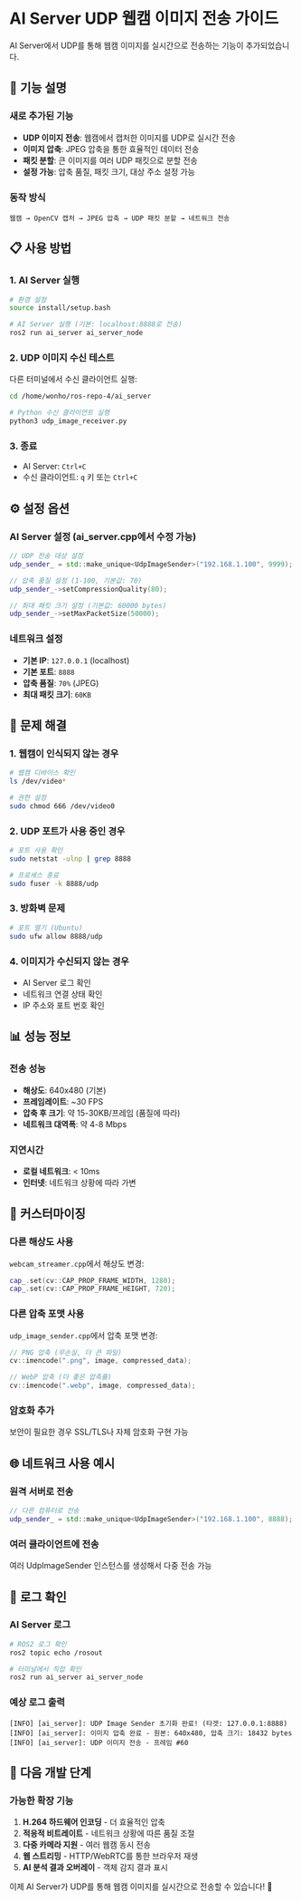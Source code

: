 # AI Server UDP 웹캠 이미지 전송 가이드

AI Server에서 UDP를 통해 웹캠 이미지를 실시간으로 전송하는 기능이 추가되었습니다.

## 🚀 기능 설명

### 새로 추가된 기능
- **UDP 이미지 전송**: 웹캠에서 캡처한 이미지를 UDP로 실시간 전송
- **이미지 압축**: JPEG 압축을 통한 효율적인 데이터 전송
- **패킷 분할**: 큰 이미지를 여러 UDP 패킷으로 분할 전송
- **설정 가능**: 압축 품질, 패킷 크기, 대상 주소 설정 가능

### 동작 방식
```
웹캠 → OpenCV 캡처 → JPEG 압축 → UDP 패킷 분할 → 네트워크 전송
```

## 📋 사용 방법

### 1. AI Server 실행
```bash
# 환경 설정
source install/setup.bash

# AI Server 실행 (기본: localhost:8888로 전송)
ros2 run ai_server ai_server_node
```

### 2. UDP 이미지 수신 테스트
다른 터미널에서 수신 클라이언트 실행:
```bash
cd /home/wonho/ros-repo-4/ai_server

# Python 수신 클라이언트 실행
python3 udp_image_receiver.py
```

### 3. 종료
- AI Server: `Ctrl+C`
- 수신 클라이언트: `q` 키 또는 `Ctrl+C`

## ⚙️ 설정 옵션

### AI Server 설정 (ai_server.cpp에서 수정 가능)
```cpp
// UDP 전송 대상 설정
udp_sender_ = std::make_unique<UdpImageSender>("192.168.1.100", 9999);

// 압축 품질 설정 (1-100, 기본값: 70)
udp_sender_->setCompressionQuality(80);

// 최대 패킷 크기 설정 (기본값: 60000 bytes)
udp_sender_->setMaxPacketSize(50000);
```

### 네트워크 설정
- **기본 IP**: `127.0.0.1` (localhost)
- **기본 포트**: `8888`
- **압축 품질**: `70%` (JPEG)
- **최대 패킷 크기**: `60KB`

## 🔧 문제 해결

### 1. 웹캠이 인식되지 않는 경우
```bash
# 웹캠 디바이스 확인
ls /dev/video*

# 권한 설정
sudo chmod 666 /dev/video0
```

### 2. UDP 포트가 사용 중인 경우
```bash
# 포트 사용 확인
sudo netstat -ulnp | grep 8888

# 프로세스 종료
sudo fuser -k 8888/udp
```

### 3. 방화벽 문제
```bash
# 포트 열기 (Ubuntu)
sudo ufw allow 8888/udp
```

### 4. 이미지가 수신되지 않는 경우
- AI Server 로그 확인
- 네트워크 연결 상태 확인
- IP 주소와 포트 번호 확인

## 📊 성능 정보

### 전송 성능
- **해상도**: 640x480 (기본)
- **프레임레이트**: ~30 FPS
- **압축 후 크기**: 약 15-30KB/프레임 (품질에 따라)
- **네트워크 대역폭**: 약 4-8 Mbps

### 지연시간
- **로컬 네트워크**: < 10ms
- **인터넷**: 네트워크 상황에 따라 가변

## 🔧 커스터마이징

### 다른 해상도 사용
`webcam_streamer.cpp`에서 해상도 변경:
```cpp
cap_.set(cv::CAP_PROP_FRAME_WIDTH, 1280);
cap_.set(cv::CAP_PROP_FRAME_HEIGHT, 720);
```

### 다른 압축 포맷 사용
`udp_image_sender.cpp`에서 압축 포맷 변경:
```cpp
// PNG 압축 (무손실, 더 큰 파일)
cv::imencode(".png", image, compressed_data);

// WebP 압축 (더 좋은 압축률)
cv::imencode(".webp", image, compressed_data);
```

### 암호화 추가
보안이 필요한 경우 SSL/TLS나 자체 암호화 구현 가능

## 🌐 네트워크 사용 예시

### 원격 서버로 전송
```cpp
// 다른 컴퓨터로 전송
udp_sender_ = std::make_unique<UdpImageSender>("192.168.1.100", 8888);
```

### 여러 클라이언트에 전송
여러 UdpImageSender 인스턴스를 생성해서 다중 전송 가능

## 📝 로그 확인

### AI Server 로그
```bash
# ROS2 로그 확인
ros2 topic echo /rosout

# 터미널에서 직접 확인
ros2 run ai_server ai_server_node
```

### 예상 로그 출력
```
[INFO] [ai_server]: UDP Image Sender 초기화 완료! (타겟: 127.0.0.1:8888)
[INFO] [ai_server]: 이미지 압축 완료 - 원본: 640x480, 압축 크기: 18432 bytes
[INFO] [ai_server]: UDP 이미지 전송 - 프레임 #60
```

## 🚀 다음 개발 단계

### 가능한 확장 기능
1. **H.264 하드웨어 인코딩** - 더 효율적인 압축
2. **적응적 비트레이트** - 네트워크 상황에 따른 품질 조절
3. **다중 카메라 지원** - 여러 웹캠 동시 전송
4. **웹 스트리밍** - HTTP/WebRTC를 통한 브라우저 재생
5. **AI 분석 결과 오버레이** - 객체 감지 결과 표시

이제 AI Server가 UDP를 통해 웹캠 이미지를 실시간으로 전송할 수 있습니다! 🎉
